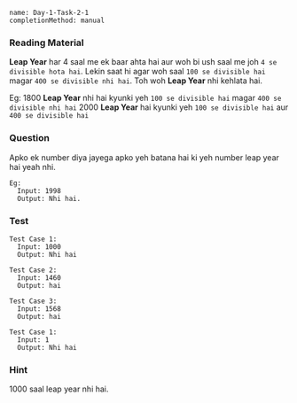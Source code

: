 ```ngMeta
name: Day-1-Task-2-1
completionMethod: manual
```

### Reading Material
**Leap Year** har 4 saal me ek baar ahta hai aur woh bi ush saal me joh `4 se divisible hota hai`. Lekin saat hi agar woh saal `100 se divisible hai` magar `400 se divisible nhi hai`.
Toh woh **Leap Year** nhi kehlata hai.

Eg:
  1800 **Leap Year** nhi hai kyunki yeh `100 se divisible hai` magar `400 se divisible nhi hai`
  2000 **Leap Year** hai kyunki yeh `100 se divisible hai` aur `400 se divisible hai`

### Question
Apko ek number diya jayega apko yeh batana hai ki yeh number leap year hai yeah nhi.
```
Eg:
  Input: 1998
  Output: Nhi hai.
```

### Test
```
Test Case 1:
  Input: 1000
  Output: Nhi hai
```

```
Test Case 2:
  Input: 1460
  Output: hai
```

```
Test Case 3:
  Input: 1568
  Output: hai
```

```
Test Case 1:
  Input: 1
  Output: Nhi hai
```

### Hint
1000 saal leap year nhi hai.
